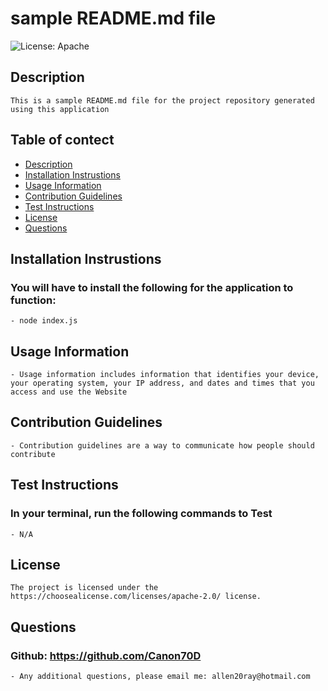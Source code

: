 # sample README.md file

  ![License: Apache](https://img.shields.io/badge/License-Apache-brightgreen.svg)

  ## Description
    This is a sample README.md file for the project repository generated using this application

  ## Table of contect 
  - [Description](#description)
  - [Installation Instrustions](#installation-instrustions)
  - [Usage Information](#usage-information)
  - [Contribution Guidelines](#contribution-guidelines)
  - [Test Instructions](#test-instructions)
  - [License](#license)
  - [Questions](#questions)

  ## Installation Instrustions
  ### You will have to install the following for the application to function:
    - node index.js

  ## Usage Information
    - Usage information includes information that identifies your device, your operating system, your IP address, and dates and times that you access and use the Website

  ## Contribution Guidelines
    - Contribution guidelines are a way to communicate how people should contribute

  ## Test Instructions
  ### In your terminal, run the following commands to Test
    - N/A

  ## License
    The project is licensed under the https://choosealicense.com/licenses/apache-2.0/ license.

  ## Questions
  ### Github: https://github.com/Canon70D
    - Any additional questions, please email me: allen20ray@hotmail.com
  